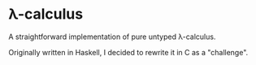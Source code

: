 λ-calculus
==========

A straightforward implementation of pure untyped λ-calculus.

Originally written in Haskell, I decided to rewrite it in C as a "challenge".
